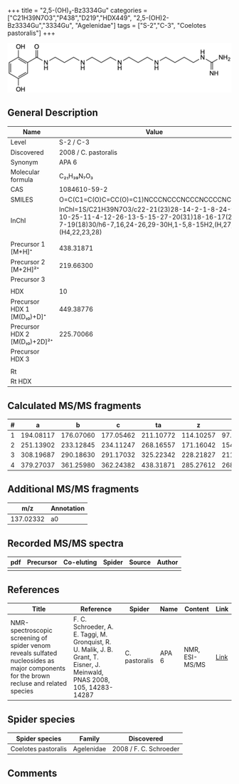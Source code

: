 +++
title = "2,5-(OH)₂-Bz3334Gu"
categories = ["C21H39N7O3","P438","D219","HDX449",
"2,5-(OH)2-Bz3334Gu","3334Gu",
"Agelenidae"]
tags = ["S-2","C-3",
"Coelotes pastoralis"]
+++

![](/img/2-5-OH2-Bz3334Gu.png)

## General Description

| Name                         | Value                |
|------------------------------|----------------------|
| Level                        | S-2 / C-3            |
| Discovered                   | 2008 / C. pastoralis |
| Synonym                      | APA 6                |
| Molecular formula            | C₂₁H₃₉N₇O₃           |
| CAS                          | 1084610-59-2         |
| SMILES | O=C(C1=C(O)C=CC(O)=C1)NCCCNCCCNCCCNCCCCNC(N)=N  |
| InChI  | InChI=1S/C21H39N7O3/c22-21(23)28-14-2-1-8-24-9-3-10-25-11-4-12-26-13-5-15-27-20(31)18-16-17(29)6-7-19(18)30/h6-7,16,24-26,29-30H,1-5,8-15H2,(H,27,31)(H4,22,23,28)  |
|                              |                      |
| Precursor 1 [M+H]⁺           | 438.31871            |
| Precursor 2 [M+2H]²⁺         | 219.66300            |
| Precursor 3                  |                      |
|                              |                      |
| HDX                          | 10                   |
| Precursor HDX 1 [M(D₁₀)+D]⁺   | 449.38776            |
| Precursor HDX 2 [M(D₁₀)+2D]²⁺ | 225.70066            |
| Precursor HDX 3              |                      |
|                              |                      |
| Rt                           |                      |
| Rt HDX                       |                      |

## Calculated MS/MS fragments

| # | a         | b         | c         | ta        | z         | y         | tz        |
|---|-----------|-----------|-----------|-----------|-----------|-----------|-----------|
| 1 | 194.08117 | 176.07060 | 177.05462 | 211.10772 | 114.10257 | 97.07602 | 131.12912 |
| 2 | 251.13902 | 233.12845 | 234.11247 | 268.16557 | 171.16042 | 154.13387 | 188.18697 |
| 3 | 308.19687 | 290.18630 | 291.17032 | 325.22342 | 228.21827 | 211.19172 | 245.24482 |
| 4 | 379.27037 | 361.25980 | 362.24382 | 438.31871 | 285.27612 | 268.24957 | 302.30267 |

## Additional MS/MS fragments

| m/z       | Annotation |
|-----------|------------|
| 137.02332 | a0         |

## Recorded MS/MS spectra

| pdf | Precursor | Co-eluting | Spider | Source | Author |
|-----|-----------|------------|--------|--------|--------|
|     |           |            |        |        |        |
 
## References

| Title                                                                                                                                  | Reference                                                                                                                 | Spider        | Name  | Content        | Link                                                       |
|----------------------------------------------------------------------------------------------------------------------------------------|---------------------------------------------------------------------------------------------------------------------------|---------------|-------|----------------|------------------------------------------------------------|
| NMR-spectroscopic screening of spider venom reveals sulfated nucleosides as major components for the brown recluse and related species | F. C. Schroeder, A. E. Taggi, M. Gronquist, R. U. Malik, J. B. Grant, T. Eisner, J. Meinwald, PNAS 2008, 105, 14283-14287 | C. pastoralis | APA 6 | NMR, ESI-MS/MS | [Link](https://www.pnas.org/content/105/38/14283.abstract) |

## Spider species

| Spider species      | Family     | Discovered             |
|---------------------|------------|------------------------|
| Coelotes pastoralis | Agelenidae | 2008 / F. C. Schroeder |

## Comments